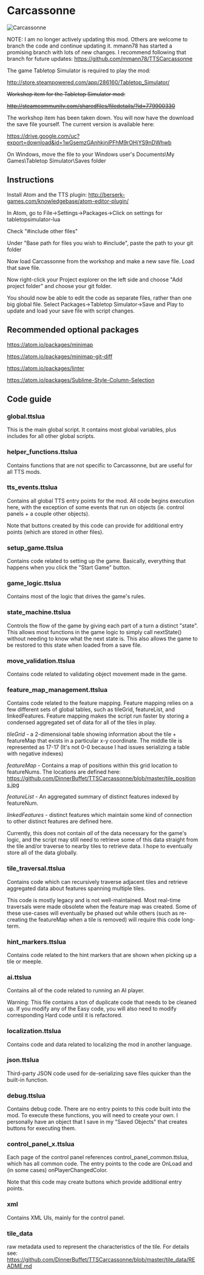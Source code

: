 # Carcassonne
![Carcassonne](https://github.com/DinnerBuffet/TTSCarcassonne/blob/master/workshop%20splash.jpg)

NOTE: I am no longer actively updating this mod. Others are welcome to branch the code and continue updating it. mmann78 has started a promising branch with lots of new changes. I recommend following that branch for future updates: https://github.com/mmann78/TTSCarcassonne

The game Tabletop Simulator is required to play the mod:

http://store.steampowered.com/app/286160/Tabletop_Simulator/

~~Workshop item for the Tabletop Simulator mod:~~

~~http://steamcommunity.com/sharedfiles/filedetails/?id=779900330~~

The workshop item has been taken down. You will now have the download the save file yourself. The current version is available here:

https://drive.google.com/uc?export=download&id=1wGsemzGAnhkjniPFhM9rOHjYS9nDWhwb

On Windows, move the file to your Windows user's Documents\My Games\Tabletop Simulator\Saves folder

## Instructions

Install Atom and the TTS plugin: http://berserk-games.com/knowledgebase/atom-editor-plugin/

In Atom, go to File->Settings->Packages->Click on settings for tabletopsimulator-lua

Check "#include other files"

Under "Base path for files you wish to #include", paste the path to your git folder

Now load Carcassonne from the workshop and make a new save file. Load that save file.

Now right-click your Project explorer on the left side and choose "Add project folder" and choose your git folder.

You should now be able to edit the code as separate files, rather than one big global file. Select Packages->Tabletop Simulator->Save and Play to update and load your save file with script changes.

## Recommended optional packages

https://atom.io/packages/minimap

https://atom.io/packages/minimap-git-diff

https://atom.io/packages/linter

https://atom.io/packages/Sublime-Style-Column-Selection

## Code guide

### global.ttslua

This is the main global script. It contains most global variables, plus includes for all other global scripts.

### helper_functions.ttslua

Contains functions that are not specific to Carcassonne, but are useful for all TTS mods.

### tts_events.ttslua

Contains all global TTS entry points for the mod. All code begins execution here, with the exception of some events that run on objects (ie. control panels + a couple other objects).

Note that buttons created by this code can provide for additional entry points (which are stored in other files).

### setup_game.ttslua

Contains code related to setting up the game. Basically, everything that happens when you click the "Start Game" button.

### game_logic.ttslua

Contains most of the logic that drives the game's rules.

### state_machine.ttslua

Controls the flow of the game by giving each part of a turn a distinct "state". This allows most functions in the game logic to simply call nextState() without needing to know what the next state is. This also allows the game to be restored to this state when loaded from a save file.

### move_validation.ttslua

Contains code related to validating object movement made in the game.

### feature_map_management.ttslua

Contains code related to the feature mapping. Feature mapping relies on a few different sets of global tables, such as tileGrid, featureList, and linkedFeatures. Feature mapping makes the script run faster by storing a condensed aggregated set of data for all of the tiles in play.

*tileGrid* - a 2-dimensional table showing information about the tile + featureMap that exists in a particular x-y coordinate. The middle tile is represented as 17-17 (It's not 0-0 because I had issues serializing a table with negative indexes)

*featureMap* - Contains a map of positions within this grid location to featureNums. The locations are defined here: https://github.com/DinnerBuffet/TTSCarcassonne/blob/master/tile_positions.jpg

*featureList* - An aggregated summary of distinct features indexed by featureNum.

*linkedFeatures* - distinct features which maintain some kind of connection to other distinct features are defined here.

Currently, this does not contain *all* of the data necessary for the game's logic, and the script may still need to retrieve some of this data straight from the tile and/or traverse to nearby tiles to retrieve data. I hope to eventually store all of the data globally.

### tile_traversal.ttslua

Contains code which can recursively traverse adjacent tiles and retrieve aggregated data about features spanning multiple tiles.

This code is mostly legacy and is not well-maintained. Most real-time traversals were made obsolete when the feature map was created. Some of these use-cases will eventually be phased out while others (such as re-creating the featureMap when a tile is removed) will require this code long-term.

### hint_markers.ttslua

Contains code related to the hint markers that are shown when picking up a tile or meeple.

### ai.ttslua

Contains all of the code related to running an AI player.

Warning: This file contains a ton of duplicate code that needs to be cleaned up. If you modify any of the Easy code, you will also need to modify corresponding Hard code until it is refactored.

### localization.ttslua

Contains code and data related to localizing the mod in another language.

### json.ttslua

Third-party JSON code used for de-serializing save files quicker than the built-in function.

### debug.ttslua

Contains debug code. There are no entry points to this code built into the mod. To execute these functions, you will need to create your own. I personally have an object that I save in my "Saved Objects" that creates buttons for executing them.

### control_panel_x.ttslua

Each page of the control panel references control_panel_common.ttslua, which has all common code. The entry points to the code are OnLoad and (in some cases) onPlayerChangedColor.

Note that this code may create buttons which provide additional entry points.

### xml

Contains XML UIs, mainly for the control panel.

### tile_data

raw metadata used to represent the characteristics of the tile. For details see: https://github.com/DinnerBuffet/TTSCarcassonne/blob/master/tile_data/README.md
